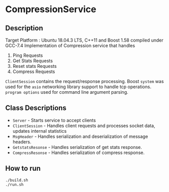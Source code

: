 CompressionService
======

Description
-----------
Target Platform : Ubuntu 18.04.3 LTS, C++11 and Boost 1.58 compiled under GCC-7.4
Implementation of Compression service that handles
1) Ping Requests
2) Get Stats Requests
3) Reset stats Requests
4) Compress Requests

`ClientSession` contains the request/response processing. Boost `system` was used for the `asio` networking library support to handle tcp operations. `program options` used for command line argument parsing.


Class Descriptions
------------------

- `Server` - Starts service to accept clients
- `ClientSession` - Handles client requests and processes socket data, updates internal statistics
- `MsgHeader` - Handles serialization and deserialization of message headers.
- `GetstatsResonse` - Handles serialization of get stats response.
- `CompressResonse` - Handles serialization of compress response.


How to run
----------

```
./build.sh
./run.sh
```
